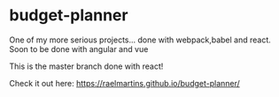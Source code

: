 # budget-planner
One of my more serious projects... done with webpack,babel and react. Soon to be done with angular and vue

This is the master branch done with react!

Check it out here: https://raelmartins.github.io/budget-planner/
